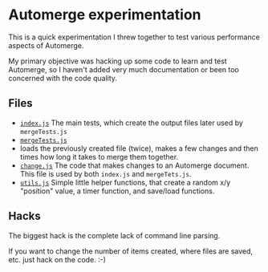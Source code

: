 # Automerge experimentation

This is a quick experimentation I threw together to test various performance aspects of Automerge.

My primary objective was hacking up some code to learn and test Automerge, so I haven't added very much documentation or been too concerned with the code quality.

## Files

* [`index.js`](./index.js)
  The main tests, which create the output files later used by `mergeTests.js`
* [`mergeTests.js`](./mergeTests.js)
* loads the previously created file (twice), makes a few changes and then times how long it takes to merge them together.
* [`change.js`](./change.js)
  The code that makes changes to an Automerge document.
  This file is used by both `index.js` and `mergeTets.js`.
* [`utils.js`](./utils.js)
  Simple little helper functions, that create a random
  x/y "position" value, a timer function, and save/load
  functions.

## Hacks

The biggest hack is the complete lack of command line parsing.

If you want to change the number of items created, where files are saved, etc. just hack on the code.  :-)
